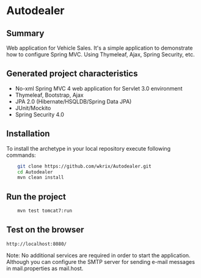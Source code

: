 Autodealer
=========================================

Summary
-------
Web application for Vehicle Sales. It's a simple application to demonstrate how to configure Spring MVC. Using Thymeleaf, Ajax, Spring Security, etc.

Generated project characteristics
-------------------------
* No-xml Spring MVC 4 web application for Servlet 3.0 environment
* Thymeleaf, Bootstrap, Ajax
* JPA 2.0 (Hibernate/HSQLDB/Spring Data JPA)
* JUnit/Mockito
* Spring Security 4.0

Installation
------------

To install the archetype in your local repository execute following commands:

```bash
    git clone https://github.com/wkrix/Autodealer.git
    cd Autodealer
    mvn clean install
```

Run the project
----------------

```bash
	mvn test tomcat7:run
```

Test on the browser
-------------------

	http://localhost:8080/


Note: No additional services are required in order to start the application. Although you can configure the SMTP server for sending e-mail messages in mail.properties as mail.host.
